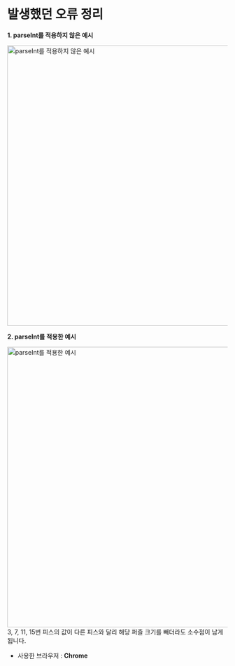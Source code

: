 # 발생했던 오류 정리


**1. parseInt를 적용하지 않은 예시**

   <img src="https://user-images.githubusercontent.com/67398691/128690199-18aa4865-9398-4154-99d5-654433166bb3.JPG" alt="parseInt를 적용하지 않은 예시" width="640px" />

**2. parseInt를 적용한 예시**

   <img src="https://user-images.githubusercontent.com/67398691/128690331-cf411f1a-169c-4a78-b0f7-cb291e1c4bd9.JPG" alt="parseInt를 적용한 예시" width="640px" />
   3, 7, 11, 15번 피스의 값이 다른 피스와 달리 해당 퍼즐 크기를 빼더라도 소수점이 남게 됩니다.

- 사용한 브라우저 : **Chrome**

